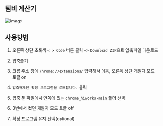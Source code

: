 ## 팀비 계산기
![image](https://github.com/user-attachments/assets/9bf06634-368f-4443-8edf-7f1a80375587)


## 사용방법

1. 오른쪽 상단 초록색 `< > Code` 버튼 클릭 -> `Download ZIP`으로 압축파일 다운로드

2. 압축풀기

3. 크롬 주소 창에 `chrome://extensions/` 입력해서 이동, 오른쪽 상단 개발자 모드 토글 on

4. `압축해제된 확장 프로그램을 로드합니다.` 클릭

5. 압축 푼 파일에서 안쪽에 있는 `chrome_hiworks-main` 폴더 선택

6. 3번에서 켰던 개발자 모드 토글 off

7. 확장 프로그램 유지 선택(optional)


